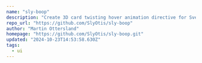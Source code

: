 ```yaml
---
name: "sly-boop"
description: "Create 3D card twisting hover animation directive for Svelte."
repo_url: "https://github.com/SlyOtis/sly-boop"
author: "Martin Ottersland"
homepage: "https://github.com/SlyOtis/sly-boop.git"
updated: "2024-10-23T14:53:58.630Z"
tags: 
  - ui
---
```

